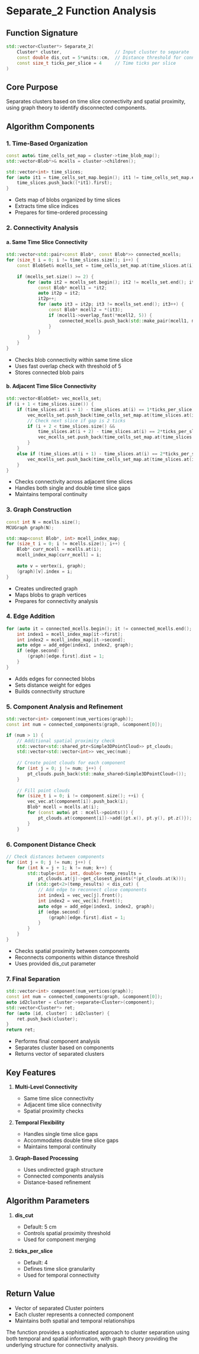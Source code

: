 # Separate_2 Function Analysis

## Function Signature
```cpp
std::vector<Cluster*> Separate_2(
    Cluster* cluster,                    // Input cluster to separate
    const double dis_cut = 5*units::cm,  // Distance threshold for connectivity
    const size_t ticks_per_slice = 4     // Time ticks per slice
)
```

## Core Purpose
Separates clusters based on time slice connectivity and spatial proximity, using graph theory to identify disconnected components.

## Algorithm Components

### 1. Time-Based Organization
```cpp
const auto& time_cells_set_map = cluster->time_blob_map();
std::vector<Blob*>& mcells = cluster->children();

std::vector<int> time_slices;
for (auto it1 = time_cells_set_map.begin(); it1 != time_cells_set_map.end(); it1++) {
    time_slices.push_back((*it1).first);
}
```
- Gets map of blobs organized by time slices
- Extracts time slice indices
- Prepares for time-ordered processing

### 2. Connectivity Analysis

#### a. Same Time Slice Connectivity
```cpp
std::vector<std::pair<const Blob*, const Blob*>> connected_mcells;
for (size_t i = 0; i != time_slices.size(); i++) {
    const BlobSet& mcells_set = time_cells_set_map.at(time_slices.at(i));
    
    if (mcells_set.size() >= 2) {
        for (auto it2 = mcells_set.begin(); it2 != mcells_set.end(); it2++) {
            const Blob* mcell1 = *it2;
            auto it2p = it2;
            it2p++;
            for (auto it3 = it2p; it3 != mcells_set.end(); it3++) {
                const Blob* mcell2 = *(it3);
                if (mcell1->overlap_fast(*mcell2, 5)) {
                    connected_mcells.push_back(std::make_pair(mcell1, mcell2));
                }
            }
        }
    }
}
```
- Checks blob connectivity within same time slice
- Uses fast overlap check with threshold of 5
- Stores connected blob pairs

#### b. Adjacent Time Slice Connectivity
```cpp
std::vector<BlobSet> vec_mcells_set;
if (i + 1 < time_slices.size()) {
    if (time_slices.at(i + 1) - time_slices.at(i) == 1*ticks_per_slice) {
        vec_mcells_set.push_back(time_cells_set_map.at(time_slices.at(i + 1)));
        // Check next slice if gap is 2 ticks
        if (i + 2 < time_slices.size() && 
            time_slices.at(i + 2) - time_slices.at(i) == 2*ticks_per_slice) {
            vec_mcells_set.push_back(time_cells_set_map.at(time_slices.at(i + 2)));
        }
    }
    else if (time_slices.at(i + 1) - time_slices.at(i) == 2*ticks_per_slice) {
        vec_mcells_set.push_back(time_cells_set_map.at(time_slices.at(i + 1)));
    }
}
```
- Checks connectivity across adjacent time slices
- Handles both single and double time slice gaps
- Maintains temporal continuity

### 3. Graph Construction
```cpp
const int N = mcells.size();
MCUGraph graph(N);

std::map<const Blob*, int> mcell_index_map;
for (size_t i = 0; i != mcells.size(); i++) {
    Blob* curr_mcell = mcells.at(i);
    mcell_index_map[curr_mcell] = i;
    
    auto v = vertex(i, graph);
    (graph)[v].index = i;
}
```
- Creates undirected graph
- Maps blobs to graph vertices
- Prepares for connectivity analysis

### 4. Edge Addition
```cpp
for (auto it = connected_mcells.begin(); it != connected_mcells.end(); it++) {
    int index1 = mcell_index_map[it->first];
    int index2 = mcell_index_map[it->second];
    auto edge = add_edge(index1, index2, graph);
    if (edge.second) {
        (graph)[edge.first].dist = 1;
    }
}
```
- Adds edges for connected blobs
- Sets distance weight for edges
- Builds connectivity structure

### 5. Component Analysis and Refinement
```cpp
std::vector<int> component(num_vertices(graph));
const int num = connected_components(graph, &component[0]);

if (num > 1) {
    // Additional spatial proximity check
    std::vector<std::shared_ptr<Simple3DPointCloud>> pt_clouds;
    std::vector<std::vector<int>> vec_vec(num);
    
    // Create point clouds for each component
    for (int j = 0; j != num; j++) {
        pt_clouds.push_back(std::make_shared<Simple3DPointCloud>());
    }
    
    // Fill point clouds
    for (size_t i = 0; i != component.size(); ++i) {
        vec_vec.at(component[i]).push_back(i);
        Blob* mcell = mcells.at(i);
        for (const auto& pt : mcell->points()) {
            pt_clouds.at(component[i])->add({pt.x(), pt.y(), pt.z()});
        }
    }
```

### 6. Component Distance Check
```cpp
// Check distances between components
for (int j = 0; j != num; j++) {
    for (int k = j + 1; k != num; k++) {
        std::tuple<int, int, double> temp_results = 
            pt_clouds.at(j)->get_closest_points(*(pt_clouds.at(k)));
        if (std::get<2>(temp_results) < dis_cut) {
            // Add edge to reconnect close components
            int index1 = vec_vec[j].front();
            int index2 = vec_vec[k].front();
            auto edge = add_edge(index1, index2, graph);
            if (edge.second) {
                (graph)[edge.first].dist = 1;
            }
        }
    }
}
```
- Checks spatial proximity between components
- Reconnects components within distance threshold
- Uses provided dis_cut parameter

### 7. Final Separation
```cpp
std::vector<int> component(num_vertices(graph));
const int num = connected_components(graph, &component[0]);
auto id2cluster = cluster->separate<Cluster>(component);
std::vector<Cluster*> ret;
for (auto [id, cluster] : id2cluster) {
    ret.push_back(cluster);
}
return ret;
```
- Performs final component analysis
- Separates cluster based on components
- Returns vector of separated clusters

## Key Features

1. **Multi-Level Connectivity**
   - Same time slice connectivity
   - Adjacent time slice connectivity
   - Spatial proximity checks

2. **Temporal Flexibility**
   - Handles single time slice gaps
   - Accommodates double time slice gaps
   - Maintains temporal continuity

3. **Graph-Based Processing**
   - Uses undirected graph structure
   - Connected components analysis
   - Distance-based refinement

## Algorithm Parameters

1. **dis_cut**
   - Default: 5 cm
   - Controls spatial proximity threshold
   - Used for component merging

2. **ticks_per_slice**
   - Default: 4
   - Defines time slice granularity
   - Used for temporal connectivity

## Return Value
- Vector of separated Cluster pointers
- Each cluster represents a connected component
- Maintains both spatial and temporal relationships

The function provides a sophisticated approach to cluster separation using both temporal and spatial information, with graph theory providing the underlying structure for connectivity analysis.